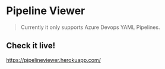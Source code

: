# Pipeline Viewer

> Currently it only supports Azure Devops YAML Pipelines.

## Check it live!

https://pipelineviewer.herokuapp.com/

